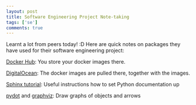 ```yaml
---
layout: post
title: Software Engineering Project Note-taking
tags: ['se']
comments: true
---
```


Learnt a lot from peers today! :D Here are quick notes on packages they have used for their software engineering project:

[Docker Hub](https://hub.docker.com/): You store your docker images there.

[DigitalOcean](https://www.digitalocean.com/): The docker images are pulled there, together with the images.

[Sphinx tutorial](https://www.youtube.com/watch?v=LQ6pFgQXQ0Q): Useful instructions how to set Python documentation up

[pydot](https://github.com/erocarrera/pydot) and [graphviz](http://www.graphviz.org/): Draw graphs of objects and arrows

